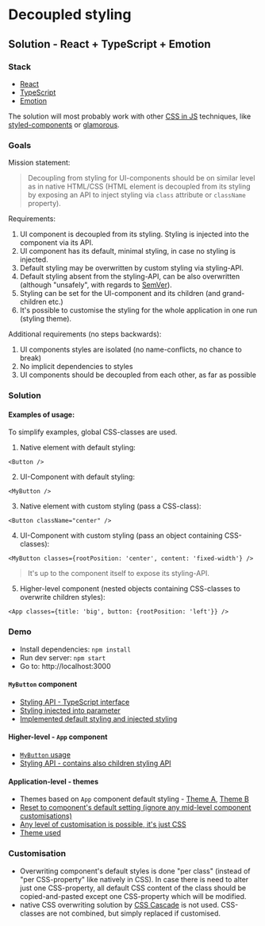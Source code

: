 # Decoupled styling

## Solution - React + TypeScript + Emotion

### Stack

- [React](https://github.com/facebook/react)
- [TypeScript](https://github.com/Microsoft/TypeScript)
- [Emotion](https://github.com/emotion-js/emotion)

The solution will most probably work with other [CSS in JS](https://github.com/MicheleBertoli/css-in-js#features) techniques, like [styled-components](https://github.com/styled-components/styled-components) or [glamorous](https://github.com/paypal/glamorous).

### Goals

Mission statement:

> Decoupling from styling for UI-components should be on similar level as in native HTML/CSS (HTML element is decoupled from its styling by exposing an API to inject styling via `class` attribute or `className` property).

Requirements:

1.  UI component is decoupled from its styling. Styling is injected into the component via its API.
2.  UI component has its default, minimal styling, in case no styling is injected.
3.  Default styling may be overwritten by custom styling via styling-API.
4.  Default styling absent from the styling-API, can be also overwritten (although "unsafely", with regards to [SemVer](https://semver.org/)).
5.  Styling can be set for the UI-component and its children (and grand-children etc.)
6.  It's possible to customise the styling for the whole application in one run (styling theme).

Additional requirements (no steps backwards):

1.  UI components styles are isolated (no name-conflicts, no chance to break)
2.  No implicit dependencies to styles
3.  UI components should be decoupled from each other, as far as possible

### Solution

#### Examples of usage:

To simplify examples, global CSS-classes are used.

1.  Native element with default styling:

```tsx
<Button />
```

2.  UI-Component with default styling:

```tsx
<MyButton />
```

3.  Native element with custom styling (pass a CSS-class):

```tsx
<Button className="center" />
```

4.  UI-Component with custom styling (pass an object containing CSS-classes):

```tsx
<MyButton classes={rootPosition: 'center', content: 'fixed-width'} />
```

> It's up to the component itself to expose its styling-API.

5.  Higher-level component (nested objects containing CSS-classes to overwrite children styles):

```tsx
<App classes={title: 'big', button: {rootPosition: 'left'}} />
```

### Demo

- Install dependencies: `npm install`
- Run dev server: `npm start`
- Go to: http://localhost:3000

#### `MyButton` component

- [Styling API - TypeScript interface](https://github.com/mrac/decoupled-styling/blob/master/src/my-button/my-button-style.ts#L3)
- [Styling injected into parameter](https://github.com/mrac/decoupled-styling/blob/master/src/my-button/my-button.tsx#L5)
- [Implemented default styling and injected styling](https://github.com/mrac/decoupled-styling/blob/master/src/my-button/my-button.tsx#L16)

#### Higher-level - `App` component

- [`MyButton` usage](https://github.com/mrac/decoupled-styling/blob/master/src/app/app.tsx#L32)
- [Styling API - contains also children styling API](https://github.com/mrac/decoupled-styling/blob/master/src/app/app-style.ts#L10)

#### Application-level - themes

- Themes based on `App` component default styling - [Theme A](https://github.com/mrac/decoupled-styling/blob/master/src/themes/theme-a.ts), [Theme B](https://github.com/mrac/decoupled-styling/blob/master/src/themes/theme-b.ts)
- [Reset to component's default setting (ignore any mid-level component customisations)](https://github.com/mrac/decoupled-styling/blob/master/src/themes/theme-b.ts#L24)
- [Any level of customisation is possible, it's just CSS](https://github.com/mrac/decoupled-styling-css-in-js/blob/master/src/themes/theme-b.ts#L17)
- [Theme used](https://github.com/mrac/decoupled-styling/blob/master/src/index.tsx#L23)

### Customisation

- Overwriting component's default styles is done "per class" (instead of "per CSS-property" like natively in CSS). In case there is need to alter just one CSS-property, all default CSS content of the class should be copied-and-pasted except one CSS-property which will be modified.
- native CSS overwriting solution by [CSS Cascade](https://developer.mozilla.org/en-US/docs/Web/CSS/Cascade) is not used. CSS-classes are not combined, but simply replaced if customised.
